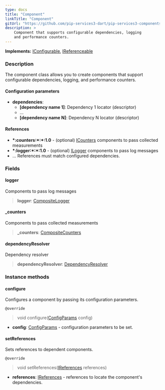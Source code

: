 ```yaml
---
type: docs
title: "Component"
linkTitle: "Component"
gitUrl: "https://github.com/pip-services3-dart/pip-services3-components-dart"
description: >
    Component that supports configurable dependencies, logging
    and performance counters.
---
```


**Implements:** [IConfigurable](../../commons/config/iconfigurable), [IReferenceable](../../commons/refer/ireferenceable)

### Description

The component class allows you to create components that support configurable dependencies, logging, and performance counters.

#### Configuration parameters

- **dependencies**:
    - **[dependency name 1]**: Dependency 1 locator (descriptor)
    - ...
    - **[dependency name N]**: Dependency N locator (descriptor)


#### References
- **\*:counters:\*:\*:1.0** - (optional) [ICounters](../count/icounters) components to pass collected measurements
- **\*:logger:\*:\*:1.0** - (optional) [ILogger](../log/ilogger) components to pass log messages
- ...                                    References must match configured dependencies.

### Fields

<span class="hide-title-link">

#### logger
Components to pass log messages
> **logger**: [CompositeLogger](../log/composite_logger)

#### _counters
Components to pass collected measurements
> **_counters**: [CompositeCounters](../count/composite_counters)

#### dependencyResolver
Dependency resolver
> **dependencyResolver**: [DependencyResolver](../../commons/refer/dependency_resolver)

</span>

### Instance methods

#### configure
Configures a component by passing its configuration parameters.

`@override`
> void configure([ConfigParams](../../commons/config/config_params) config)

- **config**: [ConfigParams](../../commons/config/config_params) - configuration parameters to be set.


#### setReferences
Sets references to dependent components.

`@override`
> void setReferences([IReferences](../../commons/refer/ireferences) references)

- **references**: [IReferences](../../commons/refer/ireferences) - references to locate the component's dependencies.
